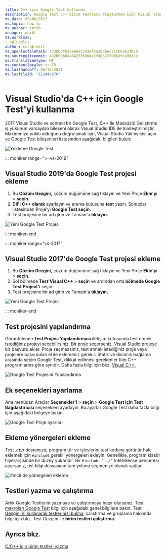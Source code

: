```yaml
---
title: C++ için Google Test kullanma
description: Google Test C++ birim testleri oluşturmak için Visual Studio.
ms.date: 05/06/2017
ms.topic: how-to
ms.author: corob
manager: markl
ms.workload:
- cplusplus
author: corob-msft
ms.openlocfilehash: a338b6f62aee6ec342ef6a16abec71cb6a833bc0
ms.sourcegitcommit: 4b2b6068846425f6964c1fd867370863fc4993ce
ms.translationtype: MT
ms.contentlocale: tr-TR
ms.lasthandoff: 06/12/2021
ms.locfileid: "112042970"
---
```

# <a name="how-to-use-google-test-for-c-in-visual-studio"></a>Visual Studio'da C++ için Google Test'yi kullanma

2017 Visual Studio ve sonraki bir Google Test, **C++** ile Masaüstü Geliştirme iş yükünün varsayılan bileşeni olarak Visual Studio IDE ile tümleştirilmiştir. Makinenize yüklü olduğunu doğrulamak için, Visual Studio Yükleyicisi açın ve Google Test bileşenleri listesinden aşağıdaki bilgileri bulun:

![Yükleme Google Test](media/cpp-google-component.png)

::: moniker range=">=vs-2019"

## <a name="add-a-google-test-project-in-visual-studio-2019"></a>Visual Studio 2019'da Google Test projesi ekleme

1. Bu **Çözüm Gezgini,** çözüm düğümüne sağ tıklayın ve Yeni Proje **Ekle'yi** > **seçin.**
2. **Dil'i** **C++ olarak** ayarlayın ve arama kutusuna **test** yazın. Sonuçlar listesinden Proje'yi **Google Test seçin.**
3. Test projesine bir ad girin ve Tamam'a **tıklayın.**

![Yeni Google Test Projesi](media/vs-2019/cpp-gtest-new-project-vs2019.png)

::: moniker-end

::: moniker range="vs-2017"

## <a name="add-a-google-test-project-in-visual-studio-2017"></a>Visual Studio 2017'de Google Test projesi ekleme

1. Bu **Çözüm Gezgini,** çözüm düğümüne sağ tıklayın ve Yeni Proje **Ekle'yi** > **seçin.**
2. Sol bölmede **Test'Visual C++** > **seçin** ve ardından orta **bölmede Google Test Project'i** seçin.
3. Test projesine bir ad girin ve Tamam'a **tıklayın.**

![Yeni Google Test Projesi](media/cpp-gtest-new-project.png)

::: moniker-end

## <a name="configure-the-test-project"></a>Test projesini yapılandırma

Görüntülenen **Test Projesi Yapılandırması** iletişim kutusunda test etmek istediğiniz projeyi seçebilirsiniz. Bir proje seçerseniz, Visual Studio projeye bir başvuru ekler. Proje seçmezsiniz, test etmek istediğiniz proje veya projelere başvuruları el ile eklemeniz gerekir. Statik ve dinamik bağlama arasında seçim Google Test, dikkat edilmesi gerekenler tüm C++ programlarına göre aynıdır. Daha fazla bilgi için bkz. [Visual C++.](/cpp/build/dlls-in-visual-cpp)

![Google Test Projesini Yapılandırma](media/cpp-gtest-config.png)

## <a name="set-additional-options"></a>Ek seçenekleri ayarlama

Ana menüden Araçlar **Seçenekler'i**  >  **seçin**  >  **Google Test için Test Bağdaştırıcısı** seçenekleri ayarlayın. Bu ayarlar Google Test daha fazla bilgi için aşağıdaki belgeye bakın.

![Google Test Proje ayarları](media/cpp-gtest-settings.png)

## <a name="add-include-directives"></a>Ekleme yönergeleri ekleme

Test *.cpp dosyanıza,* program tür ve işlevlerini test koduna görünür hale eklemek için `#include` gerekli yönergeleri ekleyin. Genellikle, program klasör hiyerarşisinde bir düzey yukarıdır. Bir `#include "../"` IntelliSense penceresi açarsanız, üst bilgi dosyasının tam yolunu seçmenize olanak sağlar.

![#include yönergeleri ekleme](media/cpp-gtest-includes.png)

## <a name="write-and-run-tests"></a>Testleri yazma ve çalıştırma

Artık Google Testlerini yazmaya ve çalıştırmaya hazır olursanız. Test [makroları Google Test](https://github.com/google/googletest/blob/master/docs/primer.md) bilgi için aşağıdaki genel bilgilere bakın. Test [Gezgini'ni kullanarak testlerinizi bulma,](run-unit-tests-with-test-explorer.md) çalıştırma ve gruplama hakkında bilgi için bkz. Test Gezgini ile **birim testleri çalıştırma.**

## <a name="see-also"></a>Ayrıca bkz.

[C/C++ için birim testleri yazma](writing-unit-tests-for-c-cpp.md)
